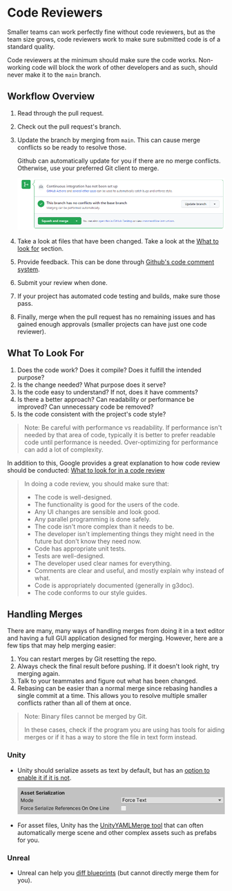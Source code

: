 # Code Reviewers

Smaller teams can work perfectly fine without code reviewers, but as
the team size grows, code reviewers work to make sure submitted code
is of a standard quality.

Code reviewers at the minimum should make sure the code works.
Non-working code will block the work of other developers and as such,
should never make it to the `main` branch.

## Workflow Overview

1. Read through the pull request.

2. Check out the pull request's branch.

3. Update the branch by merging from `main`. This can cause merge conflicts so be ready to resolve those.
   
   Github can automatically update for you if there are no merge conflicts. Otherwise, use your preferred Git client to merge.

   ![Image of Github pull request update branch button](/docs/collab-template/github_pull-request-update-branch.png)

4. Take a look at files that have been changed. Take a look at the [What to look for](#what-to-look-for) section.

5. Provide feedback. This can be done through
   [Github's code comment system](https://docs.github.com/en/pull-requests/collaborating-with-pull-requests/reviewing-changes-in-pull-requests/commenting-on-a-pull-request).

6. Submit your review when done.

7. If your project has automated code testing and builds, make sure those pass.

8. Finally, merge when the pull request has no remaining issues and has gained enough approvals (smaller projects can have just one code reviewer).

## What To Look For

1. Does the code work? Does it compile? Does it fulfill the intended purpose?
2. Is the change needed? What purpose does it serve?
3. Is the code easy to understand? If not, does it have comments?
4. Is there a better approach? Can readability or performance be improved? Can unnecessary code be removed?
5. Is the code consistent with the project's code style?

> Note: Be careful with performance vs readability. If performance
> isn't needed by that area of code, typically it is better to prefer
> readable code until performance is needed. Over-optimizing for
> performance can add a lot of complexity.

In addition to this, Google provides a great explanation to how code review should be conducted:
[What to look for in a code review](https://google.github.io/eng-practices/review/reviewer/looking-for.html)

> In doing a code review, you should make sure that:
> - The code is well-designed.
> - The functionality is good for the users of the code.
> - Any UI changes are sensible and look good.
> - Any parallel programming is done safely.
> - The code isn't more complex than it needs to be.
> - The developer isn't implementing things they might need in the future but don't know they need now.
> - Code has appropriate unit tests.
> - Tests are well-designed.
> - The developer used clear names for everything.
> - Comments are clear and useful, and mostly explain why instead of what.
> - Code is appropriately documented (generally in g3doc).
> - The code conforms to our style guides.

## Handling Merges

There are many, many ways of handling merges from doing it in a text
editor and having a full GUI application designed for merging.
However, here are a few tips that may help merging easier:

1. You can restart merges by Git resetting the repo.
2. Always check the final result before pushing. If it doesn't look
   right, try merging again.
3. Talk to your teammates and figure out what has been changed.
4. Rebasing can be easier than a normal merge since rebasing handles a
   single commit at a time. This allows you to resolve multiple
   smaller conflicts rather than all of them at once.

> Note: Binary files cannot be merged by Git.
> 
> In these cases, check if the program you are using has tools for
> aiding merges or if it has a way to store the file in text form
> instead.

### Unity

- Unity should serialize assets as text by default, but has
  an [option to enable it if it is not](https://docs.unity3d.com/Manual/class-EditorManager.html).

  ![Image of Unity Force Text Serialization option](/docs/collab-template/unity_force-text-serialization.png)
- For asset files, Unity has
  the [UnityYAMLMerge tool](https://docs.unity3d.com/Manual/SmartMerge.html)
  that can often automatically merge scene and other complex assets
  such as prefabs for you.

### Unreal

- Unreal can help
  you [diff blueprints](https://www.unrealengine.com/en-US/blog/diffing-blueprints)
  (but cannot directly merge them for you).
